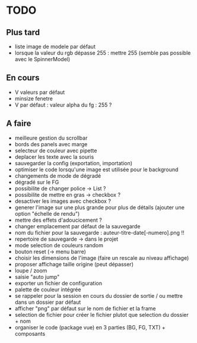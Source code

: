 # TODO

## Plus tard

- liste image de modele par défaut
- lorsque la valeur du rgb dépasse 255 : mettre 255 (semble pas possible avec le SpinnerModel)

## En cours

- V valeurs par défaut
- minsize fenetre
- V par défaut : valeur alpha du fg : 255 ?


## A faire

- meilleure gestion du scrollbar
- bords des panels avec marge
- selecteur de couleur avec pipette
- deplacer les texte avec la souris
- sauvegarder la config (exportation, importation)
- optimiser le code lorsqu'une image est utilisée pour le background
- changements de mode de dégradé
- dégradé sur le FG
- possibilite de changer police -> List ?
- possibilite de mettre en gras -> checkbox ?
- desactiver les images avec checkbox ?
- generer l'image sur une plus grande pour plus de détails (ajouter une option "échelle de rendu")
- mettre des effets d'adoucicement ?
- changer emplacement par défaut de la sauvegarde
- nom du fichier pour la sauvegarde : auteur-titre-date[-numero].png !!
- repertoire de sauvegarde -> dans le projet
- mode selection de couleurs random
- bouton reset (-> menu barre)
- choisir les dimensions de l'image (faire un rescale au niveau affichage)
- proposer affichage taille origine (peut dépasser)
- loupe / zoom
- saisie "auto jump"
- exporter un fichier de configuration
- palette de couleur intégrée
- se rappeler pour la session en cours du dossier de sortie / ou mettre dans un dossier par défaut
- afficher "png" par défaut sur le nom de fichier et la frame
- selection de fichier pour créer le fichier plutot que selection du dossier + nom
- organiser le code (package vue) en 3 parties (BG, FG, TXT) + composants
